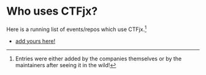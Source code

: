 # Who uses CTFjx?

Here is a running list of events/repos which
use CTFjx.[^1]

- [add yours here!](https://github.com/LatteSec/ctfjx/edit/main/www/docs/users.md)

[^1]:
    Entries were either added by the companies themselves
    or by the maintainers after seeing it in the wild!
